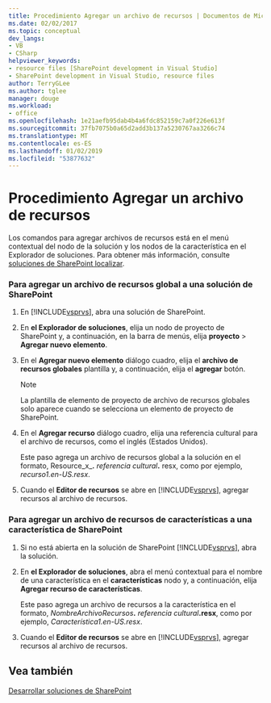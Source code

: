 ```yaml
---
title: Procedimiento Agregar un archivo de recursos | Documentos de Microsoft
ms.date: 02/02/2017
ms.topic: conceptual
dev_langs:
- VB
- CSharp
helpviewer_keywords:
- resource files [SharePoint development in Visual Studio]
- SharePoint development in Visual Studio, resource files
author: TerryGLee
ms.author: tglee
manager: douge
ms.workload:
- office
ms.openlocfilehash: 1e21aefb95dab4b4a6fdc852159c7a0f226e613f
ms.sourcegitcommit: 37fb7075b0a65d2add3b137a5230767aa3266c74
ms.translationtype: MT
ms.contentlocale: es-ES
ms.lasthandoff: 01/02/2019
ms.locfileid: "53877632"
---
```

# <a name="how-to-add-a-resource-file"></a>Procedimiento Agregar un archivo de recursos
  Los comandos para agregar archivos de recursos está en el menú contextual del nodo de la solución y los nodos de la característica en el Explorador de soluciones. Para obtener más información, consulte [soluciones de SharePoint localizar](../sharepoint/localizing-sharepoint-solutions.md).  
  
### <a name="to-add-a-global-resource-file-to-a-sharepoint-solution"></a>Para agregar un archivo de recursos global a una solución de SharePoint  
  
1. En [!INCLUDE[vsprvs](../sharepoint/includes/vsprvs-md.md)], abra una solución de SharePoint.  
  
2. En **el Explorador de soluciones**, elija un nodo de proyecto de SharePoint y, a continuación, en la barra de menús, elija **proyecto** > **Agregar nuevo elemento**.  
  
3. En el **Agregar nuevo elemento** diálogo cuadro, elija el **archivo de recursos globales** plantilla y, a continuación, elija el **agregar** botón.  
  
   > [!NOTE]  
   >  La plantilla de elemento de proyecto de archivo de recursos globales solo aparece cuando se selecciona un elemento de proyecto de SharePoint.  
  
4. En el **Agregar recurso** diálogo cuadro, elija una referencia cultural para el archivo de recursos, como el inglés (Estados Unidos).  
  
    Este paso agrega un archivo de recursos global a la solución en el formato, Resource_x_**.** <em>referencia cultural</em><strong>.</strong> resx, como por ejemplo, *recurso1.en-US.resx*.  
  
5. Cuando el **Editor de recursos** se abre en [!INCLUDE[vsprvs](../sharepoint/includes/vsprvs-md.md)], agregar recursos al archivo de recursos.  
  
### <a name="to-add-a-feature-resource-file-to-a-sharepoint-feature"></a>Para agregar un archivo de recursos de características a una característica de SharePoint  
  
1.  Si no está abierta en la solución de SharePoint [!INCLUDE[vsprvs](../sharepoint/includes/vsprvs-md.md)], abra la solución.  
  
2.  En **el Explorador de soluciones**, abra el menú contextual para el nombre de una característica en el **características** nodo y, a continuación, elija **Agregar recurso de características**.  
  
     Este paso agrega un archivo de recursos a la característica en el formato, _NombreArchivoRecursos_**.** _referencia cultural_**.resx**, como por ejemplo, *Característica1.en-US.resx*.  
  
3.  Cuando el **Editor de recursos** se abre en [!INCLUDE[vsprvs](../sharepoint/includes/vsprvs-md.md)], agregar recursos al archivo de recursos.  
  
## <a name="see-also"></a>Vea también
 [Desarrollar soluciones de SharePoint](../sharepoint/developing-sharepoint-solutions.md)  
